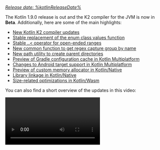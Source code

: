 [//]: # (title: What's new in Kotlin 1.9.0)

_[Release date: %kotlinReleaseDate%](releases.md#release-details)_

The Kotlin 1.9.0 release is out and the K2 compiler for the JVM is now in **Beta**. Additionally, here are some of the main highlights:

* [New Kotlin K2 compiler updates](#new-kotlin-k2-compiler-updates)
* [Stable replacement of the enum class values function](#stable-replacement-of-the-enum-class-values-function)
* [Stable ..< operator for open-ended ranges](#stable-operator-for-open-ended-ranges)
* [New common function to get regex capture group by name](#new-common-function-to-get-regex-capture-group-by-name)
* [New path utility to create parent directories](#new-path-utility-to-create-parent-directories)
* [Preview of Gradle configuration cache in Kotlin Multiplatform](#preview-of-gradle-configuration-cache)
* [Changes to Android target support in Kotlin Multiplatform](#changes-to-android-target-support)
* [Preview of custom memory allocator in Kotlin/Native](#preview-of-custom-memory-allocator)
* [Library linkage in Kotlin/Native](#library-linkage-in-kotlin-native)
* [Size-related optimizations in Kotlin/Wasm](#size-related-optimizations)

You can also find a short overview of the updates in this video:

<video href="fvwTZc-dxsM" title="What's new in Kotlin 1.9.0"/>

## IDE support

The Kotlin plugins that support 1.9.0 are available for:

| IDE | Supported versions |
|--|--|
| IntelliJ IDEA | 2022.3.x, 2023.1.x |
| Android Studio | Giraffe (223), Hedgehog (231)* |

*The Kotlin 1.9.0 plugin will be integrated with Android Studio Giraffe (223) and Hedgehog (231) in their upcoming releases.

The Kotlin 1.9.0 plugin will be integrated with IntelliJ IDEA 2023.2 in the upcoming releases.

> To download Kotlin artifacts and dependencies, [configure Gradle settings](#configure-gradle-settings) to use the Maven Central Repository.
>
{type="warning"}

## New Kotlin K2 compiler updates

The Kotlin team at JetBrains continues to stabilize the K2 compiler and the 1.9.0 release introduces further advancements.
The K2 compiler for the JVM is now in **Beta**.

There's now also basic support for Kotlin/Native and multiplatform projects.

### Compatibility of the kapt compiler plugin with the K2 compiler

You can use the [kapt plugin](kapt.md) in your project along with the K2 compiler, but with some restrictions. 
Despite setting `languageVersion` to `2.0`, the kapt compiler plugin still utilizes the old compiler.

If you execute the kapt compiler plugin within a project where `languageVersion` is set to `2.0`, kapt will automatically
switch to `1.9` and disable specific version compatibility checks. This behavior is equivalent to including the following command arguments:
* `-Xskip-metadata-version-check`
* `-Xskip-prerelease-check`
* `-Xallow-unstable-dependencies`

These checks are exclusively disabled for kapt tasks. All other compilation tasks will continue to utilize the new K2 compiler.

If you encounter any issues when using kapt with the K2 compiler, please report them to our
[issue tracker](http://kotl.in/issue).

### Try the K2 compiler in your project

Starting with 1.9.0 until the release of Kotlin 2.0, you can easily test the K2 compiler with the `kotlin.experimental.tryK2=true`
Gradle property. You can also run the following command:

```shell
./gradlew assemble -Pkotlin.experimental.tryK2=true
```

This Gradle property automatically sets the language version to 2.0 and updates the build report with the number of Kotlin
tasks compiled using the K2 compiler compared to the current compiler:

```none
##### 'kotlin.experimental.tryK2' results (Kotlin/Native not checked) #####
:lib:compileKotlin: 2.0 language version
:app:compileKotlin: 2.0 language version
##### 100% (2/2) tasks have been compiled with Kotlin 2.0 #####
```

### Gradle build reports

[Gradle build reports](gradle-compilation-and-caches.md#build-reports) now show whether the current or the K2 compiler 
was used to compile the code. In Kotlin 1.9.0, you can see this information in your [Gradle build scans](https://scans.gradle.com/):

![Gradle build scan - K1](gradle-build-scan-k1.png){width=700}

![Gradle build scan - K2](gradle-build-scan-k2.png){width=700}

You can also find the Kotlin version used in the project right in the build report:

```none
Task info:
  Kotlin language version: 1.9
```

> If you use Gradle 8.0, you might come across some problems with build reports, especially when Gradle configuration 
> caching is enabled. This is a known issue, fixed in Gradle 8.1 and later.
>
{type="note"}

### Current K2 compiler limitations

Enabling K2 in your Gradle project comes with certain limitations that can affect projects using Gradle versions below 8.3 in the following cases:

* Compilation of source code from `buildSrc`.
* Compilation of Gradle plugins in included builds.
* Compilation of other Gradle plugins if they are used in projects with Gradle versions below 8.3.
* Building Gradle plugin dependencies.

If you encounter any of the problems mentioned above, you can take the following steps to address them:

* Set the language version for `buildSrc`, any Gradle plugins, and their dependencies:

```kotlin
kotlin {
    compilerOptions {
        languageVersion.set(org.jetbrains.kotlin.gradle.dsl.KotlinVersion.KOTLIN_1_9)
        apiVersion.set(org.jetbrains.kotlin.gradle.dsl.KotlinVersion.KOTLIN_1_9)
    }
}
```

* Update the Gradle version in your project to 8.3 when it becomes available.

### Leave your feedback on the new K2 compiler

We'd appreciate any feedback you may have!

* Provide your feedback directly to K2 developers Kotlin's Slack – [get an invite](https://surveys.jetbrains.com/s3/kotlin-slack-sign-up)
  and join the [#k2-early-adopters](https://kotlinlang.slack.com/archives/C03PK0PE257) channel.
* Report any problems you've faced with the new K2 compiler on [our issue tracker](https://kotl.in/issue).
* [Enable the **Send usage statistics** option](https://www.jetbrains.com/help/idea/settings-usage-statistics.html) to
  allow JetBrains to collect anonymous data about K2 usage.

## Language

In Kotlin 1.9.0, we’re stabilizing some new language features that were introduced earlier:
* [Replacement of the enum class values function](#stable-replacement-of-the-enum-class-values-function)
* [Data object symmetry with data classes](#stable-data-objects-for-symmetry-with-data-classes)
* [Support for secondary constructors with bodies in inline value classes](#support-for-secondary-constructors-with-bodies-in-inline-value-classes)

### Stable replacement of the enum class values function

In 1.8.20, the `entries` property for enum classes was introduced as an Experimental feature. The `entries` property is 
a modern and performant replacement for the synthetic `values()` function. In 1.9.0, the `entries` property is Stable.

> The `values()` function is still supported, but we recommend that you use the `entries`
> property instead.
>
{type="tip"}

```kotlin
enum class Color(val colorName: String, val rgb: String) {
    RED("Red", "#FF0000"),
    ORANGE("Orange", "#FF7F00"),
    YELLOW("Yellow", "#FFFF00")
}

fun findByRgb(rgb: String): Color? = Color.entries.find { it.rgb == rgb }
```
{validate="false"}

For more information about the `entries` property for enum classes, see [What’s new in Kotlin 1.8.20](whatsnew1820.md#a-modern-and-performant-replacement-of-the-enum-class-values-function).

### Stable data objects for symmetry with data classes

Data object declarations that were introduced in [Kotlin 1.8.20](whatsnew1820.md#preview-of-data-objects-for-symmetry-with-data-classes)
are now Stable. This includes the functions added for symmetry with data classes: `toString()`, `equals()`, and `hashCode()`.

This feature is particularly useful with `sealed` hierarchies (like a `sealed class` or `sealed interface` hierarchy), 
because `data object` declarations can be used conveniently alongside `data class` declarations. In this example, declaring
`EndOfFile` as a `data object` instead of a plain `object` means that it automatically has a `toString()` function without 
the need to override it manually. This maintains symmetry with the accompanying data class definitions.

```kotlin
sealed interface ReadResult
data class Number(val number: Int) : ReadResult
data class Text(val text: String) : ReadResult
data object EndOfFile : ReadResult

fun main() {
    println(Number(7)) // Number(number=7)
    println(EndOfFile) // EndOfFile
}
```
{validate="false"}

For more information, see [What’s new in Kotlin 1.8.20](whatsnew1820.md#preview-of-data-objects-for-symmetry-with-data-classes).

### Support for secondary constructors with bodies in inline value classes

Starting with Kotlin 1.9.0, the use of secondary constructors with bodies in [inline value classes](inline-classes.md) is
available by default:

```kotlin
@JvmInline
value class Person(private val fullName: String) {
    // Allowed since Kotlin 1.4.30:
    init {
        check(fullName.isNotBlank()) {
            "Full name shouldn't be empty"
        }
    }
    // Allowed by default since Kotlin 1.9.0:
    constructor(name: String, lastName: String) : this("$name $lastName") {
        check(lastName.isNotBlank()) {
            "Last name shouldn't be empty"
        }
    }
}
```
{validate="false"}

Previously, Kotlin allowed using only public primary constructors in inline classes. As a result, it was impossible to 
encapsulate underlying values or create an inline class that would represent some constrained values.

As Kotlin developed, these issues were fixed. Kotlin 1.4.30 lifted restrictions on `init` blocks and then Kotlin 1.8.20 
came with a preview of secondary constructors with bodies. They are now available by default. Learn more about the 
development of Kotlin inline classes in [this KEEP](https://github.com/Kotlin/KEEP/blob/master/proposals/inline-classes.md).

## Kotlin/JVM

Starting with version 1.9.0, the compiler can generate classes with a bytecode version corresponding to JVM 20. In addition,
the deprecation of the `JvmDefault` annotation and legacy `-Xjvm-default` modes continues.

### Deprecation of `JvmDefault` annotation and legacy `-Xjvm-default` modes

Starting from Kotlin 1.5, the usage of the `JvmDefault` annotation has been deprecated in favor of the newer `-Xjvm-default`
modes: `all` and `all-compatibility`. With the introduction of `JvmDefaultWithoutCompatibility` in Kotlin 1.4 and 
`JvmDefaultWithCompatibility` in Kotlin 1.6, these modes offer comprehensive control over the generation of `DefaultImpls`
classes, ensuring seamless compatibility with older Kotlin code.

Consequently in Kotlin 1.9.0, the `JvmDefault` annotation no longer holds any significance and has been marked as 
deprecated, resulting in an error. It will eventually be removed from Kotlin.

## Kotlin/Native

Among other improvements, this release brings further advancements to the [Kotlin/Native memory manager](native-memory-manager.md)
that should enhance its robustness and performance:

* [Preview of custom memory allocator](#preview-of-custom-memory-allocator)
* [Objective-C or Swift object deallocation hook on the main thread](#objective-c-or-swift-object-deallocation-hook-on-the-main-thread)
* [No object initialization when accessing constant values in Kotlin/Native](#no-object-initialization-when-accessing-constant-values-in-kotlin-native)
* [Ability to configure standalone mode for iOS simulator tests](#ability-to-configure-standalone-mode-for-ios-simulator-tests-in-kotlin-native)
* [Library linkage in Kotlin/Native](#library-linkage-in-kotlin-native)

### Preview of custom memory allocator

Kotlin 1.9.0 introduces the preview of a custom memory allocator. Its allocation system improves the runtime performance
of the [Kotlin/Native memory manager](native-memory-manager.md).

The current object allocation system in Kotlin/Native uses a general-purpose allocator that doesn't have the functionality
for efficient garbage collection. To compensate, it maintains thread-local linked lists of all allocated objects before 
the garbage collector (GC) merges them into a single list, which can be iterated during sweeping. This approach comes 
with several performance downsides:

* The sweeping order lacks memory locality and often results in scattered memory access patterns, leading to potential performance issues.
* Linked lists require additional memory for each object, increasing memory usage, particularly when dealing with many small objects.
* The single list of allocated objects makes it challenging to parallelize sweeping, which can cause memory usage problems when mutator threads allocate objects faster than the GC thread can collect them.

To address these issues, Kotlin 1.9.0 introduces a preview of the custom allocator. It divides system memory into pages,
allowing independent sweeping in consecutive order. Each allocation becomes a memory block within a page, and the page 
keeps track of block sizes. Different page types are optimized for various allocation sizes. The consecutive arrangement
of memory blocks ensures efficient iteration through all allocated blocks.

When a thread allocates memory, it searches for a suitable page based on the allocation size. Threads maintain a set of 
pages for different size categories. Typically, the current page for a given size can accommodate the allocation. If not,
the thread requests a different page from the shared allocation space. This page may already be available, require 
sweeping, or should be created first.

The new allocator allows having multiple independent allocation spaces simultaneously, which will allow the Kotlin team 
to experiment with different page layouts to improve performance even further.

For more information on the design of the new allocator, see this [README](https://github.com/JetBrains/kotlin/blob/master/kotlin-native/runtime/src/custom_alloc/README.md).

#### How to enable

Add the `-Xallocator=custom` compiler option:

```kotlin
kotlin {
    macosX64("native") {
        binaries.executable()

        compilations.configureEach {
            compilerOptions.configure {
                freeCompilerArgs.add("-Xallocator=custom")
            }
        }
    }
}
```
{validate="false"}

#### Leave feedback

We would appreciate your feedback in [YouTrack](https://youtrack.jetbrains.com/issue/KT-55364/Implement-custom-allocator-for-Kotlin-Native)
to improve the custom allocator.

### Objective-C or Swift object deallocation hook on the main thread

Starting with Kotlin 1.9.0, the Objective-C or Swift object deallocation hook is called on the main thread if the object
is passed to Kotlin on the main thread. The way the [Kotlin/Native memory manager](native-memory-manager.md) previously 
handled references to Objective-C objects could lead to memory leaks. We believe the new behavior should improve the 
robustness of the memory manager.

Consider an Objective-C object that is referenced in Kotlin code, for example, when passed as an argument, returned by 
a function, or retrieved from a collection. In this case, Kotlin creates its own object that holds the reference to the
Objective-C object. When the Kotlin object gets deallocated, the Kotlin/Native runtime calls the `objc_release` function 
that releases that Objective-C reference.

Previously, the Kotlin/Native memory manager ran `objc_release ` on a special GC thread. If it’s the last object reference,
the object gets deallocated. Issues could come up when Objective-C objects have custom deallocation hooks like the `dealloc`
method in Objective-C or the `deinit` block in Swift, and these hooks expect to be called on a specific thread.

Since hooks for objects on the main thread usually expect to be called there, Kotlin/Native runtime now 
calls `objc_release` on the main thread as well. It should cover the cases when the Objective-C object was passed to 
Kotlin on the main thread, creating a Kotlin peer object there. This only works if the main dispatch queue 
is processed, which is the case for regular UI applications. When it's not the main queue or the object was passed to 
Kotlin on a thread other than main, the `objc_release` is called on a special GC thread as before.

#### How to opt out

In case you face issues, you can disable this behavior in your `gradle.properties` file with the following option:

```none
kotlin.native.binary.objcDisposeOnMain=false
```

Don’t hesitate to report such cases to [our issue tracker](https://kotl.in/issue).

### No object initialization when accessing constant values in Kotlin/Native

Starting with Kotlin 1.9.0, the Kotlin/Native backend doesn’t initialize objects when accessing `const val` fields:

```kotlin
object MyObject {
    init {
        println("side effect!")
    }

    const val y = 1
}

fun main() {
    println(MyObject.y) // No initialization at first
    val x = MyObject    // Initialization occurs
    println(x.y)
}
```
{validate="false"}

The behavior is now unified with Kotlin/JVM, where the implementation is consistent with Java and objects are never 
initialized in this case. You can also expect some performance improvements in your Kotlin/Native projects thanks to 
this change.

### Ability to configure standalone mode for iOS simulator tests in Kotlin/Native

By default, when running iOS simulator tests for Kotlin/Native, the `--standalone` flag is used to avoid manual simulator
booting and shutdown. In 1.9.0, you can now configure whether this flag is used in a Gradle task via the `standalone` 
property. By default, the `--standalone` flag is used so standalone mode is enabled.

Here is an example of how to disable standalone mode in your `build.gradle.kts` file:

```kotlin
tasks.withType<org.jetbrains.kotlin.gradle.targets.native.tasks.KotlinNativeSimulatorTest>().configureEach {
    standalone.set(false)
}
```
{validate="false"}

> If you disable standalone mode, you must boot the simulator manually. To boot your simulator
> from CLI, you can use the following command:
>
> ```shell
> /usr/bin/xcrun simctl boot <DeviceId>
>```
> 
{type = "warning"}

### Library linkage in Kotlin/Native

Starting with Kotlin 1.9.0, the Kotlin/Native compiler treats linkage issues in Kotlin libraries the same way as Kotlin/JVM.
You might face such issues if the author of one third-party Kotlin library makes an incompatible change in experimental 
APIs that another third-party Kotlin library consumes.

Now builds don't fail during compilation in case of linkage issues between third-party Kotlin libraries. Instead, you'll
only encounter these errors in run time, exactly as on the JVM.

The Kotlin/Native compiler reports warnings every time it detects issues with library linkage. You can find such warnings
in your compilation logs, for example:

```text
No function found for symbol 'org.samples/MyRemovedClass.doSomething|3657632771909858561[0]'

Can not get instance of singleton 'MyEnumClass.REMOVED_ENTRY': No enum entry found for symbol 'org.samples/MyEnumClass.REMOVED_ENTRY|null[0]'

Function 'getMyRemovedClass' can not be called: Function uses unlinked class symbol 'org.samples/MyRemovedClass|null[0]'
```

You can further configure or even disable this behavior in your projects:

* If you don’t want to see these warnings in your compilation logs, suppress them with the `-Xpartial-linkage-loglevel=INFO` compiler option.
* It’s also possible to raise the severity of reported warnings to compilation errors with `-Xpartial-linkage-loglevel=ERROR`. In this case, the compilation fails and you'll see all the errors in the compilation log. Use this option to examine the linkage issues more closely.
* If you face unexpected problems with this feature, you can always opt out with the
  `-Xpartial-linkage=disable` compiler option. Don’t hesitate to report such cases to [our issue
  tracker](https://kotl.in/issue).

```kotlin
// An example of passing compiler options via Gradle build file.
kotlin {
    macosX64("native") {
        binaries.executable()

        compilations.configureEach {
            compilerOptions.configure {

                // To suppress linkage warnings:
                freeCompilerArgs.add("-Xpartial-linkage-loglevel=INFO")

                // To raise linkage warnings to errors:
                freeCompilerArgs.add("-Xpartial-linkage-loglevel=ERROR")

                // To disable the feature completely:
                freeCompilerArgs.add("-Xpartial-linkage=disable")
            }
        }
    }
}
```
{validate="false"}

### Compiler option for C interop implicit integer conversions

As we continue to work towards the stabilization of Kotlin/Native, we have introduced a compiler option for C interop 
that allows you to use implicit integer conversions. Previously it wasn’t necessary to configure a compiler option to 
use implicit integer conversions. After careful consideration, we’ve introduced this compiler option to prevent 
unintentional use as this feature still has room for improvement and our aim is to have an API of the highest quality.

In this code sample an implicit integer conversion allows `options = 0` even though [`options`](https://developer.apple.com/documentation/foundation/nscalendar/options)
has unsigned type `UInt` and `0` is signed.

```kotlin
val today = NSDate()
val tomorrow = NSCalendar.currentCalendar.dateByAddingUnit(
    unit = NSCalendarUnitDay,
    value = 1,
    toDate = today,
    options = 0
)
```
{validate="false"}

To use implicit conversions with native interop libraries, use the `-XXLanguage:+ImplicitSignedToUnsignedIntegerConversion`
compiler option.

You can configure this in your Gradle `build.gradle.kts` file:
```kotlin
tasks.withType<org.jetbrains.kotlin.gradle.tasks.KotlinNativeCompile>().configureEach {
    compilerOptions.freeCompilerArgs.addAll(
        "-XXLanguage:+ImplicitSignedToUnsignedIntegerConversion"
    )
}
```
{validate="false"}

## Kotlin Multiplatform

Kotlin Multiplatform has received some notable updates in 1.9.0 designed to improve your developer experience:

* [Changes to Android target support](#changes-to-android-target-support)
* [New Android source set layout enabled by default](#new-android-source-set-layout-enabled-by-default)
* [Preview of Gradle configuration cache in multiplatform projects](#preview-of-gradle-configuration-cache)

### Changes to Android target support

We continue our efforts to stabilize Kotlin Multiplatform. An essential step is to provide first-class 
support for the Android target. We’re excited to announce that in the future, the Android team from Google will provide 
its own Gradle plugin to support Android in Kotlin Multiplatform.

To open the way for this new solution from Google, we’re renaming the `android` block in the current Kotlin DSL in 1.9.0.
Please change all the occurrences of the `android` block to `androidTarget` in your build scripts. This is a temporary 
change that is necessary to free the `android` name for the upcoming DSL from Google.

The Google plugin will be the preferred way of working with Android in multiplatform projects. When it’s ready, we’ll 
provide the necessary migration instructions so that you’ll be able to use the short `android` name as before.

### New Android source set layout enabled by default

Starting with Kotlin 1.9.0, the new Android source set layout is the default. It replaced the previous naming schema for 
directories, which was confusing in multiple ways. The new layout has a number of advantages:

* Simplified type semantics. The new Android source layout provides clear and consistent naming conventions that help to distinguish between different types of source sets.
* Improved source directory layout. With the new layout, the `SourceDirectories` arrangement becomes more coherent, making it easier to organize code and locate source files.
* Clear naming schema for Gradle configurations. The schema is now more consistent and predictable in both `KotlinSourceSets` and `AndroidSourceSets`.

The new layout requires the Android Gradle plugin version 7.0 or later and is supported in Android Studio 2022.3 and later. See our
[migration guide](multiplatform-android-layout.md) to make the necessary changes in your `build.gradle(.kts)` file.

### Preview of Gradle configuration cache

Kotlin 1.9.0 comes with support for the [Gradle configuration cache](https://docs.gradle.org/current/userguide/configuration_cache.html)
in multiplatform libraries. If you’re a library author, you can already benefit from the improved build performance.

Gradle configuration cache speeds up the build process by reusing the results of the configuration phase for subsequent
builds. The feature has become Stable since Gradle 8.1. To enable it, follow the instructions in the [Gradle documentation](https://docs.gradle.org/current/userguide/configuration_cache.html#config_cache:usage).

> The Kotlin Multiplatform plugin still doesn’t support Gradle configuration cache with Xcode integration tasks or the
> [Kotlin CocoaPods Gradle plugin](native-cocoapods-dsl-reference.md). We expect to add this feature in future Kotlin releases.
>
{type="note"}

## Kotlin/Wasm

The Kotlin team continues to experiment with the new Kotlin/Wasm target. This release introduces several performance and
[size-related optimizations](#size-related-optimizations), along with [updates in JavaScript interop](#updates-in-javascript-interop).

### Size-related optimizations

Kotlin 1.9.0 introduces significant size improvements for WebAssembly (Wasm) projects. Comparing two "Hello World" projects, 
the code footprint for Wasm in Kotlin 1.9.0 is now over 10 times smaller than in Kotlin 1.8.20.

These size optimizations result in more efficient resource utilization and improved performance when targeting Wasm 
platforms with Kotlin code.

### Updates in JavaScript interop

This Kotlin update introduces changes to the interoperability between Kotlin and JavaScript for Kotlin/Wasm. As Kotlin/Wasm
is an [Experimental](components-stability.md#stability-levels-explained) feature, certain limitations apply to its 
interoperability.

#### Restriction of Dynamic types

Starting with version 1.9.0, Kotlin no longer supports the use of `Dynamic` types in Kotlin/Wasm. This is now deprecated
in favor of the new universal `JsAny` type, which facilitates JavaScript interoperability.

For more details, see the [Kotlin/Wasm interoperability with JavaScript](wasm-js-interop.md) documentation.

#### Restriction of non-external types

Kotlin/Wasm supports conversions for specific Kotlin static types when passing values to and from JavaScript. These supported
types include:

* Primitives, such as signed numbers, `Boolean`, `Char`.
* `String`.
* Function types.

Other types were passed without conversion as opaque references, leading to inconsistencies between JavaScript and Kotlin
subtyping.

To address this, Kotlin restricts JavaScript interop to a well-supported set of types. Starting from Kotlin 1.9.0, only external,
primitive, string, and function types are supported in Kotlin/Wasm JavaScript interop. Furthermore, a separate explicit type called
`JsReference` has been introduced to represent handles to Kotlin/Wasm objects that can be used in JavaScript interop.

For more details, refer to the [Kotlin/Wasm interoperability with JavaScript](wasm-js-interop.md) documentation.

### Kotlin/Wasm in Kotlin Playground

Kotlin Playground supports the Kotlin/Wasm target.
You can write, run, and share your Kotlin code that targets the Kotlin/Wasm. [Check it out!](https://pl.kotl.in/HDFAvimga)

> Using Kotlin/Wasm requires enabling experimental features in your browser.
>
> [Learn more about how to enable these features](wasm-get-started.md#troubleshooting).
>
{type="note"}

```kotlin
import kotlin.time.*
import kotlin.time.measureTime

fun main() {
    println("Hello from Kotlin/Wasm!")
    computeAck(3, 10)
}

tailrec fun ack(m: Int, n: Int): Int = when {
    m == 0 -> n + 1
    n == 0 -> ack(m - 1, 1)
    else -> ack(m - 1, ack(m, n - 1))
}

fun computeAck(m: Int, n: Int) {
    var res = 0
    val t = measureTime {
        res = ack(m, n)
    }
    println()
    println("ack($m, $n) = ${res}")
    println("duration: ${t.inWholeNanoseconds / 1e6} ms")
}
```
{kotlin-runnable="true" kotlin-min-compiler-version="1.3" id="kotlin-whats-new-1-9-0-kotlin-wasm-playground"}

## Kotlin/JS

This release introduces updates for Kotlin/JS, including the deprecation of the Kotlin/JS Gradle plugin and Experimental
support for ES6:

* [Deprecation of the Kotlin/JS Gradle plugin](#deprecation-of-the-kotlin-js-gradle-plugin)
* [Deprecation of external enum](#deprecation-of-external-enum)
* [Experimental support for ES6 classes and modules](#experimental-support-for-es6-classes-and-modules)
* [Changed default destination of JS production distribution](#changed-default-destination-of-js-production-distribution)
* [Extract org.w3c declarations from stdlib-js](#extract-org-w3c-declarations-from-stdlib-js)

> Starting from version 1.9.0, [partial library linkage](#library-linkage-in-kotlin-native) is also enabled for Kotlin/JS.
>
{type="note"}


### Deprecation of the Kotlin/JS Gradle plugin

Starting with Kotlin 1.9.0, the `kotlin-js` Gradle plugin is
deprecated. We encourage you to use the `kotlin-multiplatform` Gradle plugin with the `js()` target instead.

The functionality of the Kotlin/JS Gradle plugin essentially duplicated the `kotlin-multiplatform` plugin and shared the
same implementation under the hood. This overlap created confusion and increased maintenance load on the Kotlin team.

Refer to our [Compatibility guide for Kotlin Multiplatform](multiplatform-compatibility-guide.md#migration-from-kotlin-js-gradle-plugin-to-kotlin-multiplatform-gradle-plugin) 
for migration instructions. If you find any issues that aren't covered in the guide, please report them to our [issue tracker](http://kotl.in/issue).

### Deprecation of external enum

In Kotlin 1.9.0, the use of external enums will be deprecated due to issues with static enum members like `entries`, that
can’t exist outside Kotlin. We recommend using an external sealed class with object subclasses instead:

```kotlin
// Before
external enum class ExternalEnum { A, B }

// After
external sealed class ExternalEnum {
    object A: ExternalEnum
    object B: ExternalEnum
}
```
{validate="false"}

By switching to an external sealed class with object subclasses, you can achieve similar functionality to external enums
while avoiding the problems associated with default methods.

Starting from Kotlin 1.9.0, the use of external enums will be marked as deprecated. We encourage you to update your code
to utilize the suggested external sealed class implementation for compatibility and future maintenance.

### Experimental support for ES6 classes and modules

This release introduces [Experimental](components-stability.md#stability-levels-explained) support for ES6 modules and generation of ES6 classes:
* Modules offer a way to simplify your codebase and improve maintainability.
* Classes allow you to incorporate object-oriented programming (OOP) principles, resulting in cleaner and more intuitive code.

To enable these features, update your `build.gradle.kts` file accordingly:

```kotlin
// build.gradle.kts
kotlin { 
    js(IR) { 
        useEsModules() // Enables ES6 modules
        browser()
        }
    }

// Enables ES6 classes generation
tasks.withType<KotlinJsCompile>().configureEach {
    kotlinOptions {
        useEsClasses = true
    }
}
```
{validate="false"}

[Learn more about ECMAScript 2015 (ES6) in the official documentation](https://262.ecma-international.org/6.0/).

### Changed default destination of JS production distribution

Prior to Kotlin 1.9.0, the distribution target directory was `build/distributions`. However, this is a common directory 
for Gradle archives. To resolve this issue, we’ve changed the default distribution target directory in Kotlin 1.9.0 to: 
`build/dist/<targetName>/<binaryName>`.

For example, `productionExecutable` was in `build/distributions`. In Kotlin 1.9.0, it's in `build/dist/js/productionExecutable`.

> If you have a pipeline in place that uses the results of these builds, make sure to update the directory.
>
{type="warning"}

### Extract org.w3c declarations from stdlib-js

Since Kotlin 1.9.0, the `stdlib-js` no longer includes `org.w3c` declarations. Instead, these declarations have been 
moved to a separate Gradle dependency. When you add the Kotlin Multiplatform Gradle plugin to your `build.gradle.kts` file,
these declarations will be automatically included in your project, similar to the standard library.

There is no need for any manual action or migration. The necessary adjustments will be handled automatically.

## Gradle

Kotlin 1.9.0 comes with new Gradle compiler options and a lot more:

* [Removed classpath property](#removed-classpath-property)
* [New Gradle compiler options](#new-compiler-options)
* [Project-level compiler options for Kotlin/JVM](#project-level-compiler-options-for-kotlin-jvm)
* [Compiler option for Kotlin/Native module name](#compiler-option-for-kotlin-native-module-name)
* [Separate compiler plugins for official Kotlin libraries](#separate-compiler-plugins-for-official-kotlin-libraries)
* [Incremented the minimum supported version](#incremented-minimum-supported-version)
* [kapt doesn’t cause eager task creation](#kapt-doesn-t-cause-eager-task-creation-in-gradle)
* [Programmatic configuration of the JVM target validation mode](#programmatic-configuration-of-the-jvm-target-validation-mode)

### Removed classpath property

In Kotlin 1.7.0, we announced the start of a deprecation cycle for the `KotlinCompile` task’s property: `classpath`. The
deprecation level was raised to `ERROR` in Kotlin 1.8.0. In this release, we finally remove the `classpath` property. 
All compile tasks should now use the `libraries` input for a list of libraries required for compilation.

### New compiler options

The Kotlin Gradle plugin now provides new properties for opt-ins and the compiler’s progressive mode.

* To opt in to new APIs, you can now use the `optIn` property and pass a list of strings like: `optIn.set(listOf(a, b, c))`.
* To enable the progressive mode, use `progressiveMode.set(true)`.

### Project-level compiler options for Kotlin/JVM

Starting with Kotlin 1.9.0, there is a new `compilerOptions` block  available inside the `kotlin` configuration block:

```kotlin
kotlin {
    compilerOptions {
        jvmTarget.set(JVM.Target_11)
    }
}
```
{validate="false"}

It makes configuring compiler options much easier. However, note some important details:

* This configuration only works on the project level.
* For the Android plugin, this block configures the same object as:

```kotlin
android {
    kotlinOptions {}
}
```
{validate="false"}

* The `android.kotlinOptions` and `kotlin.compilerOptions` configuration blocks override each other. The last (lowest) block in the build file always takes effect.
* If `moduleName` is configured on the project level, its value could be changed when passed to the compiler. It’s not the case for the `main` compilation, but for other types, for example, test sources, the Kotlin Gradle plugin will add the  `_test` suffix.
* The configuration inside the `tasks.withType<KotlinJvmCompile>().configureEach {}` (or `tasks.named<KotlinJvmCompile>("compileKotlin") { }`) overrides both `kotlin.compilerOptions` and `android.kotlinOptions`.

### Compiler option for Kotlin/Native module name

The Kotlin/Native [`module-name`](compiler-reference.md#module-name-name-native) compiler option is now easily available
in the Kotlin Gradle plugin.

This option specifies a name for the compilation module and can also be used for adding a name prefix for the declarations
exported to Objective-C.

You can now set the module name directly in the `compilerOptions` block of your Gradle build files:

<tabs group="build-script">
<tab title="Kotlin" group-key="kotlin">

```kotlin
tasks.named<org.jetbrains.kotlin.gradle.tasks.KotlinNativeCompile>("compileKotlinLinuxX64") {
    compilerOptions {
        moduleName.set("my-module-name")
    }
}
```

</tab>
<tab title="Groovy" group-key="groovy">

```groovy
tasks.named("compileKotlinLinuxX64", org.jetbrains.kotlin.gradle.tasks.KotlinNativeCompile.class) {
    compilerOptions {
        moduleName = "my-module-name"
    }
}
```

</tab>
</tabs>


### Separate compiler plugins for official Kotlin libraries

Kotlin 1.9.0 introduces separate compiler plugins for its official libraries. Previously, compiler plugins were embedded
into their corresponding Gradle plugins. This could cause compatibility issues in case the compiler plugin was compiled 
against a Kotlin version higher than the Gradle build's Kotlin runtime version.

Now compiler plugins are added as separate dependencies, so you won’t face compatibility issues with older Gradle versions
anymore. Another major advantage of the new approach is that new compiler plugins can be used with other build systems 
like [Bazel](https://bazel.build/).

Here’s the list of new compiler plugins we’re now publishing to Maven Central:

* kotlin-atomicfu-compiler-plugin
* kotlin-allopen-compiler-plugin
* kotlin-lombok-compiler-plugin
* kotlin-noarg-compiler-plugin
* kotlin-sam-with-receiver-compiler-plugin
* kotlinx-serialization-compiler-plugin

Every plugin has its `-embeddable` counterpart, for example, `kotlin-allopen-compiler-plugin-embeddable` is designed for 
working with the `kotlin-compiler-embeddable` artifact, the default option for scripting artifacts.

Gradle adds these plugins as compiler arguments. You don’t need to make any changes to your existing projects.

### Incremented minimum supported version

Starting with Kotlin 1.9.0, the minimum supported Android Gradle plugin version is 4.2.2.

See the [Kotlin Gradle plugin compatibility with available Gradle versions in our documentation](gradle-configure-project.md#apply-the-plugin).

### kapt doesn’t cause eager task creation in Gradle

Prior to 1.9.0, the [kapt compiler plugin](kapt.md) caused eager task creation by requesting the configured instance of 
the Kotlin compilation task. This behavior has been fixed in Kotlin 1.9.0. If you use the default configuration for your 
`build.gradle.kts` file then your setup is not affected by this change.

> If you use a custom configuration, your setup will be adversely affected.
> For example, if you have modified the `KotlinJvmCompile` task using Gradle’s tasks API, you must similarly modify the `KaptGenerateStubs`
> task in your build script.
>
> For example, if your script has the following configuration for `KotlinJvmCompile` task:
> ```kotlin
> tasks.named<KotlinJvmCompile>("compileKotlin") { // Your custom configuration }
> ```
> {validate="false"}
>
> Then you need to make sure that the same modification is included as part of the `KaptGenerateStubs` task:
> ```kotlin
> tasks.named<KaptGenerateStubs>("kaptGenerateStubs") { // Your custom configuration }
>```
> {validate="false"}
> 
{type="warning"}

For more information, see our [YouTrack ticket](https://youtrack.jetbrains.com/issue/KT-54468/KAPT-Gradle-plugin-causes-eager-task-creation).

### Programmatic configuration of the JVM target validation mode

Before Kotlin 1.9.0, there was only one way to adjust the detection of JVM target incompatibility between Kotlin and Java.
You had to set `kotlin.jvm.target.validation.mode=ERROR` in your `gradle.properties` for the whole project.

You can now also configure it on the task level in your `build.gradle.kts` file:

```kotlin
tasks.named<org.jetbrains.kotlin.gradle.tasks.KotlinJvmCompile>("compileKotlin") {
    jvmTargetValidationMode.set(org.jetbrains.kotlin.gradle.dsl.jvm.JvmTargetValidationMode.WARNING)
}
```
{validate="false"}

## Standard library

Kotlin 1.9.0 has some great improvements for the standard library:
* The [`..<` operator](#stable-operator-for-open-ended-ranges) and [time API](#stable-time-api) are Stable.
* [The Kotlin/Native standard library has been thoroughly reviewed and updated](#the-kotlin-native-standard-library-s-journey-towards-stabilization)
* [The `@Volatile` annotation can be used on more platforms](#stable-volatile-annotation)
* [There’s a **common** function to get a regex capture group by name](#new-common-function-to-get-regex-capture-group-by-name)
* [The `HexFormat` class is introduced to format and parse hexadecimals](#new-hexformat-class-to-format-and-parse-hexadecimals)

### Stable ..< operator for open-ended ranges

The new `..<` operator for open-ended ranges that was introduced in [Kotlin 1.7.20](whatsnew1720.md#preview-of-the-operator-for-creating-open-ended-ranges)
and became Stable in 1.8.0. In 1.9.0, the standard library API for working with open-ended ranges is also Stable.

Our research shows that the new `..<` operator makes it easier to understand when an open-ended range is declared. If you
use the [`until`](https://kotlinlang.org/api/latest/jvm/stdlib/kotlin.ranges/until.html) infix function, it’s easy to make
the mistake of assuming that the upper bound is included.

Here is an example using the `until` function:

```kotlin
fun main() {
    for (number in 2 until 10) {
        if (number % 2 == 0) {
            print("$number ")
        }
    }
    // 2 4 6 8
}
```
{validate="false"}

And here is an example using the new `..<` operator:

```kotlin
fun main() {
    for (number in 2..<10) {
        if (number % 2 == 0) {
            print("$number ")
        }
    }
    // 2 4 6 8
}
```
{validate="false"}

> From IntelliJ IDEA version 2023.1.1, there is a new code inspection that highlights when you
> can use the `..<` operator.
>
{type="note"}

For more information about what you can do with this operator, see [What’s new in Kotlin 1.7.20](whatsnew1720.md#preview-of-the-operator-for-creating-open-ended-ranges).

### Stable time API

Since 1.3.50, we have previewed a new time measurement API. The duration part of the API became Stable in 1.6.0. In 1.9.0,
the remaining time measurement API is Stable.

The old time API provided `measureTimeMillis` and `measureNanoTime` functions that aren’t intuitive to use. Although it 
is clear that they both measure time in different units, it isn’t clear that `measureTimeMillis`uses a [wall clock](https://en.wikipedia.org/wiki/Elapsed_real_time)
to measure time, whereas `measureNanoTime` uses a monotonic time source. The new time API resolves this and other issues
to make the API more user friendly.

With the new time API, you can easily:
* Measure the time taken to execute some code using a monotonic time source with your desired time unit.
* Mark a moment in time.
* Compare and subtract two moments in time.
* Check how much time has passed since a specific moment in time.
* Check whether the current time has passed a specific moment in time.

#### Measure code execution time

To measure the time taken to execute a block of code, use the [`measureTime`](https://kotlinlang.org/api/latest/jvm/stdlib/kotlin.time/measure-time.html)
inline function.

To measure the time taken to execute a block of code **and** return the result of the block of code, use the 
[`measureTimedValue`](https://kotlinlang.org/api/latest/jvm/stdlib/kotlin.time/measure-timed-value.html) inline function.

By default, both functions use a monotonic time source. However, if you want to use an elapsed real-time source, you can.
For example, on Android the default time source `System.nanoTime()`
only counts time while the device is active. It loses track of time when the device enters deep sleep. To keep track of
time while the device is in deep sleep, you can create a time source that uses [`SystemClock.elapsedRealtimeNanos()`](https://developer.android.com/reference/android/os/SystemClock#elapsedRealtimeNanos())
instead:

```kotlin
object RealtimeMonotonicTimeSource : AbstractLongTimeSource(DurationUnit.NANOSECONDS) {
    override fun read(): Long = SystemClock.elapsedRealtimeNanos()
}
```
{validate="false"}

#### Mark and measure differences in time

To mark a specific moment in time, use the [`TimeSource`](https://kotlinlang.org/api/latest/jvm/stdlib/kotlin.time/-time-source/)
interface and the [`markNow()`](https://kotlinlang.org/api/latest/jvm/stdlib/kotlin.time/-time-source/mark-now.html) function
to create a [`TimeMark`](https://kotlinlang.org/api/latest/jvm/stdlib/kotlin.time/-time-mark/). To measure differences between
`TimeMarks` from the same time source, use the subtraction operator (`-`):

```kotlin
fun main() {
//sampleStart
    val timeSource = TimeSource.Monotonic
    val mark1 = timeSource.markNow()
    Thread.sleep(500) // Sleep 0.5 seconds.
    val mark2 = timeSource.markNow()

    repeat(4) { n ->
        val mark3 = timeSource.markNow()
        val elapsed1 = mark3 - mark1
        val elapsed2 = mark3 - mark2

        println("Measurement 1.${n + 1}: elapsed1=$elapsed1, elapsed2=$elapsed2, diff=${elapsed1 - elapsed2}")
    }
    // It’s also possible to compare time marks with each other.
    println(mark2 > mark1) // This is true, as mark2 was captured later than mark1.
//sampleEnd
}
```
{validate="false"}

To check if a deadline has passed or a timeout has been reached, use the [`hasPassedNow()`](https://kotlinlang.org/api/latest/jvm/stdlib/kotlin.time/-time-mark/has-passed-now.html)
and [`hasNotPassedNow()`](https://kotlinlang.org/api/latest/jvm/stdlib/kotlin.time/-time-mark/has-not-passed-now.html) 
extension functions:

```kotlin
import kotlin.time.*
import kotlin.time.Duration.Companion.seconds

fun main() {
//sampleStart
    val timeSource = TimeSource.Monotonic
    val mark1 = timeSource.markNow()
    val fiveSeconds: Duration = 5.seconds
    val mark2 = mark1 + fiveSeconds

    // It hasn't been 5 seconds yet
    println(mark2.hasPassedNow())
    // false

    // Wait six seconds
    Thread.sleep(6000)
    println(mark2.hasPassedNow())
    // true

//sampleEnd
}
```
{validate="false"}

### The Kotlin/Native standard library’s journey towards stabilization

As our standard library for Kotlin/Native continues to grow, we decided that it was time for a complete review to ensure
that it meets our high standards. As part of this, we carefully reviewed **every** existing public signature. For each 
signature, we considered whether it:

* Has a unique purpose.
* Is consistent with other Kotlin APIs.
* Has similar behavior to its counterpart for the JVM.
* Is future-proof.

Based on these considerations, we made one of the following decisions:
* Made it Stable.
* Made it Experimental.
* Marked it as `private`.
* Modified the behavior.
* Moved it to a different location.
* Deprecated it.
* Marked it as obsolete.

> If an existing signature has been:
> * Moved to another package, the signature still exists in the original package but it's now deprecated with deprecation level: `WARNING`. IntelliJ IDEA will automatically suggest replacements upon code inspection.
> * Deprecated, it’s been deprecated with deprecation level: `WARNING`.
> * Marked as obsolete, you can keep using it, but it will be replaced in future.
>
{type="note"}

We won’t list all of the results of the review here, but some highlights include:
* We stabilized the Atomics API.
* We made [`kotlinx.cinterop`](https://kotlinlang.org/api/latest/jvm/stdlib/kotlinx.cinterop/) Experimental and now require different opt-ins for the package to be used. For more information, see [Explicit C-interoperability stability guarantees](#explicit-c-interoperability-stability-guarantees).
* We marked the [`Worker`](https://kotlinlang.org/api/latest/jvm/stdlib/kotlin.native.concurrent/-worker/) class and its related APIs as obsolete.
* We marked the [`BitSet`](https://kotlinlang.org/api/latest/jvm/stdlib/kotlin.native/-bit-set/) class as obsolete.
* We marked all `public` API in the `kotlin.native.internal` package as `private` or moved it to other packages.

#### Explicit C-interoperability stability guarantees

To maintain the high quality of our API, we decided to make [`kotlinx.cinterop`](https://kotlinlang.org/api/latest/jvm/stdlib/kotlinx.cinterop/)
Experimental. Although `kotlinx.cinterop` has been thoroughly tried and tested, there is still room for improvement before
we are satisfied enough to make it Stable. We recommend that you use this API for interoperability but that you try to 
confine its use to specific areas in your projects. This will make your migration easier once we begin evolving this API
to make it Stable.

If you want to use C-like foreign APIs such as pointers, you must opt in with `@OptIn(ExperimentalForeignApi)`, otherwise
your code won’t compile.

To use the remainder of `kotlinx.cinterop`, which covers Objective-C/Swift interoperability, you must opt in with 
`@OptIn(BetaInteropApi)`. If you try to use this API without the opt-in, your code will compile but the compiler will 
raise warnings that provide a clear explanation of what behavior you can expect.

For more information about these annotations, see our source code for [`Annotations.kt`](https://github.com/JetBrains/kotlin/blob/56b729f1812733cb6a79673684c2fa5c4c6b3475/kotlin-native/Interop/Runtime/src/main/kotlin/kotlinx/cinterop/Annotations.kt).

For more information on **all** of the changes as part of this review, see our [YouTrack ticket](https://youtrack.jetbrains.com/issue/KT-55765).

We'd appreciate any feedback you might have! Provide your feedback directly by commenting on the [ticket](https://youtrack.jetbrains.com/issue/KT-57728).

### Stable @Volatile annotation

If you annotate a `var` property with `@Volatile`, then the backing field is marked so that any reads or writes to this 
field are atomic, and writes are always made visible to other threads.

Prior to 1.8.20, the [`kotlin.jvm.Volatile` annotation](https://kotlinlang.org/api/latest/jvm/stdlib/kotlin.jvm/-volatile/)
was available in the common standard library. However, this annotation was only effective on the JVM. If you used it on 
other platforms, it was ignored, which leads to errors.

In 1.8.20, we introduced an experimental common annotation, `kotlin.concurrent.Volatile`, which you could preview in both
the JVM and Kotlin/Native.

In 1.9.0, `kotlin.concurrent.Volatile` is Stable. If you use `kotlin.jvm.Volatile` in your multiplatform projects, we 
recommend that you migrate to `kotlin.concurrent.Volatile`.

### New common function to get regex capture group by name

Prior to 1.9.0, every platform had its own extension to get a regular expression capture group by its name from a regular
expression match. However there was no common function. It wasn't possible to have a common function prior to Kotlin 1.8.0,
because the standard library still supported JVM targets 1.6 and 1.7.

As of Kotlin 1.8.0, the standard library is compiled with JVM target 1.8. So in 1.9.0, there is now a **common** function
[`groups`](https://kotlinlang.org/api/latest/jvm/stdlib/kotlin.text/-match-result/groups.html) that you can use to 
retrieve a group’s contents by its name for a regular expression match. This is useful when you want to access the results
of regular expression matches belonging to a particular capture group.

Here is an example with a regular expression containing three capture groups: `city`, `state`, and `areaCode`. You
can use these group names to access the matched values:

```kotlin
fun main() {
    val regex = """\b(?<city>[A-Za-z\s]+),\s(?<state>[A-Z]{2}):\s(?<areaCode>[0-9]{3})\b""".toRegex()
    val input = "Coordinates: Austin, TX: 123"
    
    val match = regex.find(input)!!
    println(match.groups["city"]?.value)
    // Austin
    println(match.groups["state"]?.value)
    // TX
    println(match.groups["areaCode"]?.value)
    // 123
}
```
{validate="false"}

### New path utility to create parent directories

In 1.9.0 there is a new extension function `createParentDirectories()` that you can use to create a new file with all 
the necessary parent directories. When you provide a file path to `createParentDirectories()` it checks if the parent 
directories already exist. If they do, it does nothing. However, if they do not, it creates them for you.

`createParentDirectories()` is particularly useful when you are copying files. For example, you can use it in combination
with the `copyToRecursively()` function:

 ```kotlin
sourcePath.copyToRecursively(
    destinationPath.createParentDirectories(), 
    followLinks = false
 )
 ```
{validate="false"}

### New HexFormat class to format and parse hexadecimals

> The new `HexFormat` class and its related extension functions are [Experimental](components-stability.md#stability-levels-explained),
> and to use them, you can opt in with `@OptIn(ExperimentalStdlibApi::class)` or the compiler argument
> `-opt-in=kotlin.ExperimentalStdlibApi`.
>
{type="warning"}

In 1.9.0, the [`HexFormat`](https://kotlinlang.org/api/latest/jvm/stdlib/kotlin.text/-hexformat/) class and its related 
extension functions are provided as an Experimental feature that allows you to convert between numerical values and 
hexadecimal strings. Specifically, you can use the extension functions to convert between hexadecimal strings and 
`ByteArrays` or other numeric types (`Int`, `Short`, `Long`).

For example:

```kotlin
println(93.toHexString()) // "0000005d"
```
{validate="false"}

The `HexFormat` class includes formatting options that you can configure with the `HexFormat{}` builder.

If you are working with `ByteArrays` you have the following options configurable by properties:

| Option | Description |
|--|--|
| `upperCase` | Whether hexadecimal digits are upper or lower case. By default, lower case is assumed. `upperCase = false`. |
| `bytes.bytesPerLine` | The maximum number of bytes per line. |
| `bytes.bytesPerGroup` | The maximum number of bytes per group. |
| `bytes.bytesSeparator` | The separator between bytes. Nothing by default. |
| `bytes.bytesPrefix` | The string that immediately precedes two-digit hexadecimal representation of each byte. Nothing by default. |
| `bytes.bytesSuffix` | The string that immediately succeeds two-digit hexadecimal representation of each byte. Nothing by default. |

For example:

```kotlin
val macAddress = "001b638445e6".hexToByteArray()

// Use HexFormat{} builder to separate the hexadecimal string by colons
println(macAddress.toHexString(HexFormat { bytes.byteSeparator = ":" }))
// "00:1b:63:84:45:e6"

// Use HexFormat{} builder to:
// * Make the hexadecimal string uppercase
// * Group the bytes in pairs
// * Separate by periods
val threeGroupFormat = HexFormat { upperCase = true; bytes.bytesPerGroup = 2; bytes.groupSeparator = "." }

println(macAddress.toHexString(threeGroupFormat))
// "001B.6384.45E6"
```
{validate="false"}

If you are working with numeric types, you have the following options configurable by properties:

| Option | Description |
|--|--|
| `number.prefix` | The prefix of a hexadecimal string. Nothing by default. |
| `number.suffix` | The suffix of a hexadecimal string. Nothing by default. |
| `number.removeLeadingZeros` | Whether to remove leading zeros in a hexadecimal string. By default, no leading zeros are removed. `number.removeLeadingZeros = false` |

For example:

```kotlin
// Use HexFormat{} builder to parse a hexadecimal that has prefix: "0x".
println("0x3a".hexToInt(HexFormat { number.prefix = "0x" })) // "58"
```
{validate="false"}

## Documentation updates

The Kotlin documentation has received some notable changes:
* The [tour of Kotlin](kotlin-tour-welcome.md) – learn the fundamentals of the Kotlin programming language with chapters including both theory and practice.
* [Android source set layout](multiplatform-android-layout.md) – learn about the new Android source set layout.
* [Compatibility guide for Kotlin Multiplatform](multiplatform-compatibility-guide.md) – learn about the incompatible changes you might encounter while developing projects with Kotlin Multiplatform.
* [Kotlin Wasm](wasm-overview.md) – learn about Kotlin/Wasm and how you can use it in your Kotlin Multiplatform projects.
* [Add dependencies on Kotlin libraries to Kotlin/Wasm project](wasm-libraries.md) – learn about the supported Kotlin libraries for Kotlin/Wasm.

## Install Kotlin 1.9.0

### Check the IDE version

[IntelliJ IDEA](https://www.jetbrains.com/idea/download/) 2022.3.3 and 2023.1.1 automatically suggest updating the Kotlin
plugin to version 1.9.0. IntelliJ IDEA 2023.2 will include the built-in Kotlin 1.9.0 plugin.

Android Studio Giraffe (223) and Hedgehog (231) will support Kotlin 1.9.0 in their upcoming releases.

The new command-line compiler is available for download on the [GitHub release page](https://github.com/JetBrains/kotlin/releases/tag/v1.9.0).

### Configure Gradle settings

To download Kotlin artifacts and dependencies, update your `settings.gradle(.kts)` file to use the Maven Central repository:

```kotlin
pluginManagement {
    repositories {
        mavenCentral()
        gradlePluginPortal()
    }
}
```
{validate="false"}

If the repository is not specified, Gradle uses the sunset JCenter repository, which could lead to issues with Kotlin artifacts.

## Compatibility guide for Kotlin 1.9.0

Kotlin 1.9.0 is a [feature release](kotlin-evolution.md#feature-releases-and-incremental-releases) and can, therefore, 
bring changes that are incompatible with your code written for earlier versions of the language. Find the detailed list 
of these changes in the [Compatibility guide for Kotlin 1.9.0](compatibility-guide-19.md).